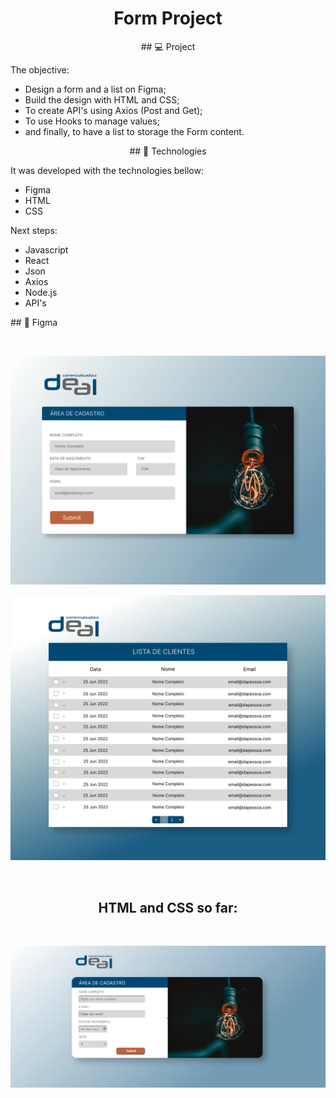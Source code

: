 
<h1 align="center"> Form Project </h1>

<p align="center">
## 💻 Project

<p>The objective:</p>
<ul>
 <li>Design a form and a list on Figma;</li>
<li>Build the design with HTML and CSS;</li>
<li>To create API's using Axios (Post and Get);</li>
<li>To use Hooks to manage values;</li>
<li>and finally, to have a list to storage the Form content.</li>
</ul> 
</p>

<p align="center">
## 🚀 Technologies
          
It was developed with the technologies bellow:

- Figma
- HTML 
- CSS

Next steps:
- Javascript
- React
- Json
- Axios
- Node.js
- API's
</p>
          
<p align="center>
## 🔖 Layout


<p align="center"> ## 🔖 Figma </p><br> 
<p align="center"><img alt="Form" src="https://github.com/viviandemitry/form/blob/2de4a121d8fc75b53c2c8ba815bcd1df01d0546e/Desktop%20-%205.png"> </p>
<p align="center"><img alt="List" src="https://github.com/viviandemitry/form/blob/2de4a121d8fc75b53c2c8ba815bcd1df01d0546e/Desktop%20-%204.png"> </p>
</p>
<br>

<h2 align="center">HTML and CSS so far:</h2>
<br>
<p align="center">
  <img alt="form project" src="https://github.com/viviandemitry/form/blob/0e7aaff66319823117b5433f61c784cd998b1cc1/final.PNG">
</p>

<br>

